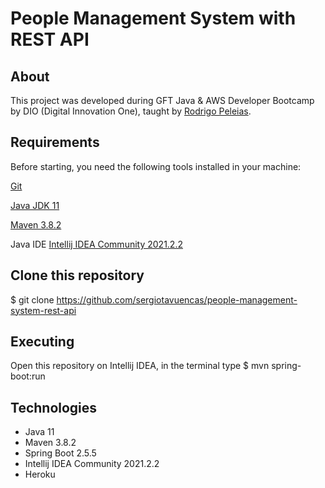 # People Management System with REST API


## About
This project was developed during GFT Java & AWS Developer Bootcamp by DIO (Digital Innovation One), taught by [Rodrigo Peleias](https://github.com/rpeleias).


## Requirements
Before starting, you need the following tools installed in your machine:

[Git](https://git-scm.com)

[Java JDK 11](https://www.oracle.com/java/technologies/downloads/#java11)

[Maven 3.8.2](https://maven.apache.org/download.cgi)

Java IDE [Intellij IDEA Community 2021.2.2](https://www.jetbrains.com/idea/download/#section=windows)


## Clone this repository
$ git clone <https://github.com/sergiotavuencas/people-management-system-rest-api>


## Executing
Open this repository on Intellij IDEA, in the terminal type $ mvn spring-boot:run


## Technologies
* Java 11
* Maven 3.8.2
* Spring Boot 2.5.5
* Intellij IDEA Community 2021.2.2
* Heroku
